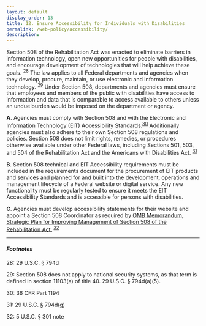 ```yaml
---
layout: default
display_order: 13 
title: 12. Ensure Accessibility for Individuals with Disabilities
permalink: /web-policy/accessibility/
description:
---
```

Section 508 of the Rehabilitation Act was enacted to eliminate barriers in information technology, open new opportunities for people with disabilities, and encourage development of technologies that will help achieve these goals. <sup>[28](#myfootnote14)</sup>  The law applies to all Federal departments and agencies when they develop, procure, maintain, or use electronic and information technology. <sup>[29](#myfootnote14)</sup>  Under Section 508, departments and agencies must ensure that employees and members of the public with disabilities have access to information and data that is comparable to access available to others unless an undue burden would be imposed on the department or agency. 
 
**A**.	Agencies must comply with Section 508 and with the Electronic and Information Technology (EIT) Accessibility Standards.<sup>[30](#myfootnote14)</sup>  Additionally agencies must also adhere to their own Section 508 regulations and policies. Section 508 does not limit rights, remedies, or procedures otherwise available under other Federal laws, including Sections 501, 503, and 504 of the Rehabilitation Act and the Americans with Disabilities Act. <sup>[31](#myfootnote12)</sup> 

**B**. Section 508 technical and EIT Accessibility requirements must be included in the requirements document for the procurement of EIT products and services and planned for and built into the development, operations and management lifecycle of a Federal website or digital service. Any new functionality must be regularly tested to ensure it meets the EIT Accessibility Standards and is accessible for persons with disabilities. 

**C**.	Agencies must develop accessibility statements for their website and appoint a Section 508 Coordinator as required by [OMB Memorandum, Strategic Plan for Improving Management of Section 508 of the Rehabilitation Act.](https://www.whitehouse.gov/sites/default/files/omb/procurement/memo/strategic-plan-508-compliance.pdf)  <sup>[32](#myfootnote12)</sup> 

***
#### *Footnotes*
<a name="myfootnote12">28</a>: 29 U.S.C. § 794d 

<a name="myfootnote12">29</a>: Section 508 does not apply to national security systems, as that term is defined in section 11103(a) of title 40. 29 U.S.C. § 794d(a)(5).

<a name="myfootnote12">30</a>: 36 CFR Part 1194

<a name="myfootnote12">31</a>: 29 U.S.C. § 794d(g)

<a name="myfootnote12">32</a>: 5 U.S.C. § 301 note 
